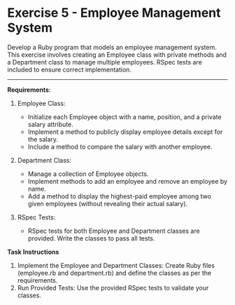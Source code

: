 # Exercise 5 - Employee Management System

Develop a Ruby program that models an employee management system. This exercise involves creating an Employee class with private methods and a Department class to manage multiple employees. RSpec tests are included to ensure correct implementation.

---

**Requirements**:

1. Employee Class:

   - Initialize each Employee object with a name, position, and a private salary attribute.
   - Implement a method to publicly display employee details except for the salary.
   - Include a method to compare the salary with another employee.

2. Department Class:

   - Manage a collection of Employee objects.
   - Implement methods to add an employee and remove an employee by name.
   - Add a method to display the highest-paid employee among two given employees (without revealing their actual salary).

3. RSpec Tests:
   - RSpec tests for both Employee and Department classes are provided. Write the classes to pass all tests.

**Task Instructions**

1. Implement the Employee and Department Classes: Create Ruby files (employee.rb and department.rb) and define the classes as per the requirements.
2. Run Provided Tests: Use the provided RSpec tests to validate your classes.
